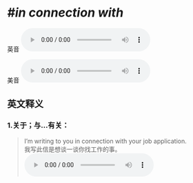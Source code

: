 # ***\#in connection with*** 
英音
<audio src="./media/in connection with1_AAC.aac" controls="controls"></audio>

美音
<audio src="./media/in connection with2_AAC.aac" controls="controls"></audio>



  

英文释义
---
### 1.**关于；与…有关：**  

 > I’m writing to you in connection with your job application.   
 > 我写此信是想谈一谈你找工作的事。    
<audio src="./media/4-connection.aac" controls="controls"></audio>


